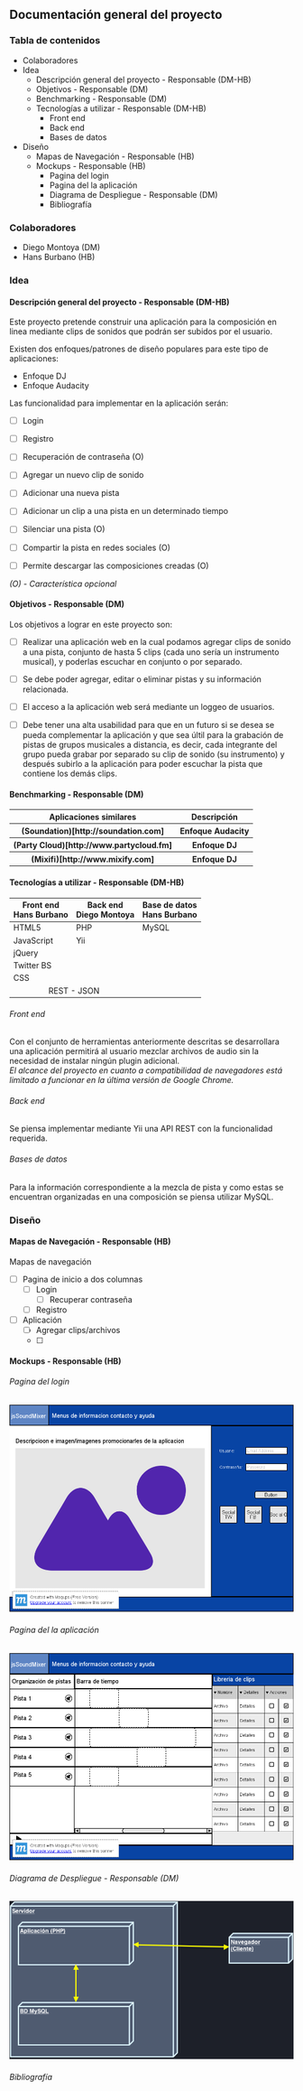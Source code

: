 ## Documentación general del proyecto

### Tabla de contenidos

<!-- MarkdownTOC depth=0 -->

- Colaboradores
- Idea
  - Descripción general del proyecto - Responsable (DM-HB)
  - Objetivos - Responsable (DM)
  - Benchmarking - Responsable (DM)
  - Tecnologías a utilizar - Responsable (DM-HB)
    - Front end
    - Back end
    - Bases de datos
- Diseño
  - Mapas de Navegación - Responsable (HB)
  - Mockups - Responsable (HB)
    - Pagina del login
    - Pagina del la aplicación
    - Diagrama de Despliegue - Responsable (DM)
    - Bibliografía

<!-- /MarkdownTOC -->


### Colaboradores
* Diego Montoya (DM)
* Hans Burbano (HB)

### Idea

#### Descripción general del proyecto - Responsable (DM-HB)
Este proyecto pretende construir una aplicación para la composición en linea mediante clips de sonidos que podrán ser subidos por el usuario.

Existen dos enfoques/patrones de diseño populares para este tipo de aplicaciones:

* Enfoque DJ
* Enfoque Audacity

Las funcionalidad para implementar en la aplicación serán:

- [ ] Login
- [ ] Registro
- [ ] Recuperación de contraseña (O)
- [ ] Agregar un nuevo clip de sonido
- [ ] Adicionar una nueva pista
- [ ] Adicionar un clip a una pista en un determinado tiempo
- [ ] Silenciar una pista (O)
- [ ] Compartir la pista en redes sociales (O)
- [ ] Permite descargar las composiciones creadas (O)



*(O) - Característica opcional*

#### Objetivos - Responsable (DM)
Los objetivos a lograr en este proyecto son:

- [ ] Realizar una aplicación web en la cual podamos agregar clips de sonido a una pista, conjunto de hasta 5 clips (cada uno sería un instrumento musical), y poderlas escuchar en conjunto o por separado.
- [ ] Se debe poder agregar, editar o eliminar pistas y su información relacionada.
- [ ] El acceso a la aplicación web será mediante un loggeo de usuarios.
- [ ] Debe tener una alta usabilidad para que en un futuro si se desea se pueda complementar la aplicación y que sea últil para la grabación de pistas de grupos musicales a distancia, es decir, cada integrante del grupo pueda grabar por separado su clip de sonido (su instrumento) y después subirlo a la aplicación para poder escuchar la pista que contiene los demás clips.



#### Benchmarking - Responsable (DM)  
<table>
  <thread>
    <tr>
      <th>Aplicaciones similares</th>
      <th>Descripción</th>
    </tr>
  </thead>
  <tbody>
    <tr>
      <th>(Soundation)[http://soundation.com]</th>
      <th>Enfoque Audacity</th>
    </tr>
    <tr>
      <th>(Party Cloud)[http://www.partycloud.fm]</th>
      <th>Enfoque DJ</th>
    </tr>
    <tr>
      <th>(Mixifi)[http://www.mixify.com]</th>
      <th>Enfoque DJ</th>
    </tr>
  </tbody>
</table>



#### Tecnologías a utilizar - Responsable (DM-HB)

<table>
  <thead>
    <tr>
      <th>Front end<br>Hans Burbano</th>
      <th>Back end<br>Diego Montoya</th>
      <th>Base de datos<br>Hans Burbano</th>
    </tr>
  </thead>
  <tbody>
    <tr>
      <td>HTML5</td>
      <td>PHP</td>
      <td>MySQL</td>
    </tr>
    <tr>
      <td>JavaScript</td>
      <td>Yii</td>
      <td></td>
    </tr>
    <tr>
      <td>jQuery</td>
      <td></td>
      <td></td>
    </tr>
    <tr>
      <td>Twitter BS</td>
      <td></td>
      <td></td>
    </tr>
    <tr>
      <td>CSS</td>
      <td></td>
      <td></td>
    </tr>  
    <tr>
      <td colspan="2" align="center">REST - JSON</td>
      <td></td>
    </tr>   
  </tbody>
</table>

###### Front end
Con el conjunto de herramientas anteriormente descritas se desarrollara una aplicación permitirá al usuario mezclar archivos de audio sin la necesidad de instalar ningún plugin adicional.
<br>*El alcance del proyecto en cuanto a compatibilidad de navegadores está limitado a funcionar en la última versión de Google Chrome.*

###### Back end
Se piensa implementar mediante Yii una API REST con la funcionalidad requerida.

###### Bases de datos
Para la información correspondiente a la mezcla de pista y como estas se encuentran organizadas en una composición se piensa utilizar MySQL.  


### Diseño

#### Mapas de Navegación - Responsable (HB)
Mapas de navegación

- [ ] Pagina de inicio a dos columnas
  - [ ] Login
      - [ ] Recuperar contraseña 
  - [ ] Registro
- [ ] Aplicación
  - [ ] Agregar clips/archivos
  - [ ] 


#### Mockups - Responsable (HB)

###### Pagina del login
![](media/Index.png)
###### Pagina del la aplicación
![](media/App.png)
###### Diagrama de Despliegue - Responsable (DM)
![](media/diagramaDespliegue.png)

###### Bibliografía
